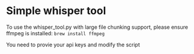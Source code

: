 # Simple whisper tool
To use the whisper_tool.py with large file chunking support, please ensure ffmpeg is installed: `brew install ffmpeg`

You need to provie your api keys and modify the script